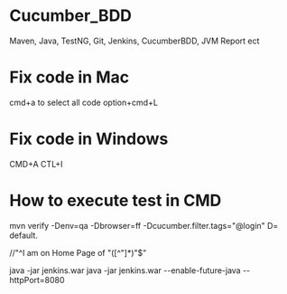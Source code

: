 # Cucumber_BDD

Maven, Java, TestNG, Git, Jenkins, CucumberBDD, JVM Report ect

# Fix code in Mac
cmd+a to select all code
option+cmd+L

# Fix code in Windows
CMD+A
CTL+I

# How to execute test in CMD
mvn verify -Denv=qa -Dbrowser=ff -Dcucumber.filter.tags="@login"
D= default. 

//"^I am on Home Page of \"([^\"]*)\"$" 

java -jar jenkins.war
java -jar jenkins.war  --enable-future-java   --httpPort=8080